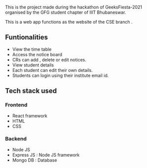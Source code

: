 This is the project made during the hackathon of GeeksFiesta-2021 organised by the GFG student chapter of IIIT Bhubaneswar.

This is a web app functions as the website of the CSE branch .

<h2>Funtionalities</h2>

- View the time table
- Access the notice board 
- CRs can add , delete or edit notices.
- View student details
- Each student can edit their own details.
- Students can login using their institute email id.

<h2>Tech stack used</h2>

<h3>Frontend</h3>

- React framework
- HTML 
- CSS 

<h3> Backend </h3>

- Node JS 
- Express JS : Node JS framework
- Mongo DB : Database 
